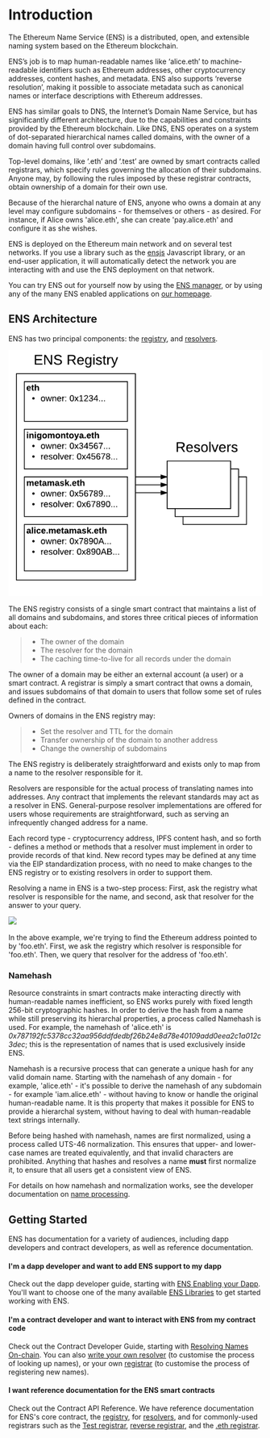 # Introduction

The Ethereum Name Service (ENS) is a distributed, open, and extensible naming system based on the Ethereum blockchain.

ENS’s job is to map human-readable names like ‘alice.eth’ to machine-readable identifiers such as Ethereum addresses, other cryptocurrency addresses, content hashes, and metadata. ENS also supports ‘reverse resolution’, making it possible to associate metadata such as canonical names or interface descriptions with Ethereum addresses.

ENS has similar goals to DNS, the Internet’s Domain Name Service, but has significantly different architecture, due to the capabilities and constraints provided by the Ethereum blockchain. Like DNS, ENS operates on a system of dot-separated hierarchical names called domains, with the owner of a domain having full control over subdomains.

Top-level domains, like ‘.eth’ and ‘.test’ are owned by smart contracts called registrars, which specify rules governing the allocation of their subdomains. Anyone may, by following the rules imposed by these registrar contracts, obtain ownership of a domain for their own use.

Because of the hierarchal nature of ENS, anyone who owns a domain at any level may configure subdomains - for themselves or others - as desired. For instance, if Alice owns 'alice.eth', she can create 'pay.alice.eth' and configure it as she wishes.

ENS is deployed on the Ethereum main network and on several test networks. If you use a library such as the [ensjs](https://www.npmjs.com/package/@ensdomains/ensjs) Javascript library, or an end-user application, it will automatically detect the network you are interacting with and use the ENS deployment on that network.

You can try ENS out for yourself now by using the [ENS manager](https://app.ens.domains/), or by using any of the many ENS enabled applications on [our homepage](https://ens.domains/).

## ENS Architecture

ENS has two principal components: the [registry](contract-api-reference/ens.md), and [resolvers](contract-api-reference/publicresolver.md).

![](.gitbook/assets/ens-architecture.png)

The ENS registry consists of a single smart contract that maintains a list of all domains and subdomains, and stores three critical pieces of information about each:

> * The owner of the domain
> * The resolver for the domain
> * The caching time-to-live for all records under the domain

The owner of a domain may be either an external account \(a user\) or a smart contract. A registrar is simply a smart contract that owns a domain, and issues subdomains of that domain to users that follow some set of rules defined in the contract.

Owners of domains in the ENS registry may:

> * Set the resolver and TTL for the domain
> * Transfer ownership of the domain to another address
> * Change the ownership of subdomains

The ENS registry is deliberately straightforward and exists only to map from a name to the resolver responsible for it.

Resolvers are responsible for the actual process of translating names into addresses. Any contract that implements the relevant standards may act as a resolver in ENS. General-purpose resolver implementations are offered for users whose requirements are straightforward, such as serving an infrequently changed address for a name.

Each record type - cryptocurrency address, IPFS content hash, and so forth - defines a method or methods that a resolver must implement in order to provide records of that kind. New record types may be defined at any time via the EIP standardization process, with no need to make changes to the ENS registry or to existing resolvers in order to support them.

Resolving a name in ENS is a two-step process: First, ask the registry what resolver is responsible for the name, and second, ask that resolver for the answer to your query.

![](https://lh5.googleusercontent.com/_OPPzaxTxKggx9HuxloeWtK8ggEfIIBKRCEA6BKMwZdzAfUpIY6cz7NK5CFmiuw7TwknbhFNVRCJsswHLqkxUEJ5KdRzpeNbyg8_H9d2RZdG28kgipT64JyPZUP--bAizozaDcxCq34)

In the above example, we're trying to find the Ethereum address pointed to by 'foo.eth'. First, we ask the registry which resolver is responsible for 'foo.eth'. Then, we query that resolver for the address of 'foo.eth'.

### Namehash

Resource constraints in smart contracts make interacting directly with human-readable names inefficient, so ENS works purely with fixed length 256-bit cryptographic hashes. In order to derive the hash from a name while still preserving its hierarchal properties, a process called Namehash is used. For example, the namehash of 'alice.eth' is _0x787192fc5378cc32aa956ddfdedbf26b24e8d78e40109add0eea2c1a012c3dec_; this is the representation of names that is used exclusively inside ENS.

Namehash is a recursive process that can generate a unique hash for any valid domain name. Starting with the namehash of any domain - for example, 'alice.eth' - it's possible to derive the namehash of any subdomain - for example 'iam.alice.eth' - without having to know or handle the original human-readable name. It is this property that makes it possible for ENS to provide a hierarchal system, without having to deal with human-readable text strings internally.

Before being hashed with namehash, names are first normalized, using a process called UTS-46 normalization. This ensures that upper- and lower-case names are treated equivalently, and that invalid characters are prohibited. Anything that hashes and resolves a name **must** first normalize it, to ensure that all users get a consistent view of ENS.

For details on how namehash and normalization works, see the developer documentation on [name processing](contract-api-reference/name-processing.md).

## Getting Started

ENS has documentation for a variety of audiences, including dapp developers and contract developers, as well as reference documentation. 

#### I'm a dapp developer and want to add ENS support to my dapp

Check out the dapp developer guide, starting with [ENS Enabling your Dapp](dapp-developer-guide/ens-enabling-your-dapp.md). You'll want to choose one of the many available [ENS Libraries](dapp-developer-guide/ens-libraries.md) to get started working with ENS.

#### I'm a contract developer and want to interact with ENS from my contract code

Check out the Contract Developer Guide, starting with [Resolving Names On-chain](contract-developer-guide/resolving-names-on-chain.md). You can also [write your own resolver](contract-developer-guide/writing-a-resolver.md) \(to customise the process of looking up names\), or your own [registrar](contract-developer-guide/writing-a-registrar.md) \(to customise the process of registering new names\).

#### I want reference documentation for the ENS smart contracts

Check out the Contract API Reference. We have reference documentation for ENS's core contract, the [registry](contract-api-reference/ens.md), for [resolvers](contract-api-reference/publicresolver.md), and for commonly-used registrars such as the [Test registrar](contract-api-reference/testregistrar.md), [reverse registrar](contract-api-reference/reverseregistrar.md), and the [.eth registrar](contract-api-reference/.eth-permanent-registrar/).

